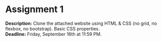 # Assignment 1
**Description:** Clone the attached website using HTML & CSS (no grid, no flexbox, no bootstrap). Basic CSS properties. <br>
**Deadline:** Friday, September 16th at 11:59 PM. 
